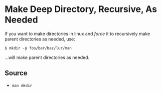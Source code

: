 # Make Deep Directory, Recursive, As Needed

If you want to make directories in linux and *force* it to recursively make parent directories as needed, use:

	$ mkdir -p foo/bar/baz/lur/man

...will make parent directories as needed.

## Source

 * `man mkdir`